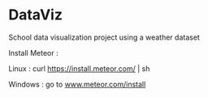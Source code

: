 # DataViz
School data visualization project using a weather dataset


Install Meteor :

Linux : curl https://install.meteor.com/ | sh

Windows : go to www.meteor.com/install
